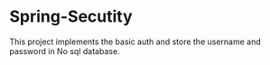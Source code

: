 # Spring-Secutity
This project implements the basic auth and store the username and password in No sql database.
